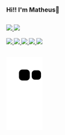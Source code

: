 ### Hi!! I'm  Matheus:ghost:

##

<div>
  <a href="https://github.com/MatheusAraripe">
  <img height="150em" src="https://github-readme-stats.vercel.app/api?username=MatheusAraripe&show_icons=true&theme=nightowl&include_all_commits=true&count_private=true" style="max-width:100%;" />
  <img height="130em" src="https://github-readme-stats.vercel.app/api/top-langs/?username=MatheusAraripe&layout=compact&langs_count=7&theme=nightowl" style="max-width:100%;"/>
</div>

  
 <div>
 <br>
   <img src="https://cdn.jsdelivr.net/gh/devicons/devicon/icons/python/python-plain.svg" height = "30" />
   <img src="https://cdn.jsdelivr.net/gh/devicons/devicon/icons/c/c-original.svg"  height = "30" />
   <img src="https://cdn.jsdelivr.net/gh/devicons/devicon/icons/react/react-original.svg" height = "30"/>
   <img src="https://cdn.jsdelivr.net/gh/devicons/devicon/icons/ruby/ruby-plain.svg" height = "30"/>  
   <img src="https://cdn.jsdelivr.net/gh/devicons/devicon/icons/javascript/javascript-plain.svg" height = "30"/>    
</div>

##

![snake gif](https://github.com/MatheusAraripe/MatheusAraripe/blob/output/github-contribution-grid-snake.svg)

